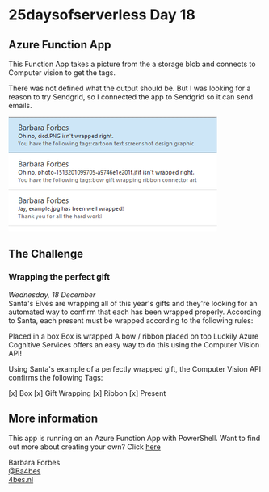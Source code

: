 # 25daysofserverless Day 18

## Azure Function App

This Function App takes a picture from the a storage blob and connects to Computer vision to get the tags.

There was not defined what the output should be. But I was looking for a reason to try Sendgrid, so I connected the app to Sendgrid so it can send emails.

![screenshot](./example.png)

## The Challenge

### Wrapping the perfect gift

*Wednesday, 18 December*  
Santa's Elves are wrapping all of this year's gifts and they're looking for an automated way to confirm that each has been wrapped properly. According to Santa, each present must be wrapped according to the following rules:

Placed in a box
Box is wrapped
A bow / ribbon placed on top
Luckily Azure Cognitive Services offers an easy way to do this using the Computer Vision API!

Using Santa's example of a perfectly wrapped gift, the Computer Vision API confirms the following Tags:

[x] Box
[x] Gift Wrapping
[x] Ribbon
[x] Present

## More information

 This app is running on an Azure Function App with PowerShell. Want to find out more about creating your own? Click [here]('https://4bes.nl/MSIgnite')

Barbara Forbes  
[@Ba4bes](https://www.twitter.com/ba4bes)  
[4bes.nl](https://4bes.nl)
